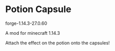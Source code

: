 # Potion Capsule
forge-1.14.3-27.0.60

A mod for minecraft 1.14.3

Attach the effect on the potion onto the capsules!
